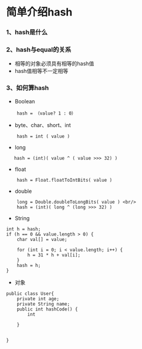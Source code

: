  # 简单介绍hash
 ### 1、hash是什么
 ### 2、hash与equal的关系
  - 相等的对象必须具有相等的hash值
  - hash值相等不一定相等
 ### 3、如何算hash
  -  Boolean  
  ```
      hash = （value? 1 : 0）
  ```
  -  byte、char、short、int  
  ```
      hash = int ( value )
  ```
  -  long 
  ```
     hash = (int)( value ^ ( value >>> 32) )
  ```
  -  float 
  ```
      hash = Float.floatToIntBits( value )
  ```
  -  double 
  ```    
      long = Double.doubleToLongBits( value ) <br/>
      hash = (int)( long ^ (long >>> 32) )
  ```
  -  String 
  ```
  int h = hash;
  if (h == 0 && value.length > 0) {
      char val[] = value;
  
      for (int i = 0; i < value.length; i++) {
          h = 31 * h + val[i];
      }
      hash = h;
  }
 ```
 - 对象
 ```
 public class User{
     private int age;
     private String name;
     public int hashCode() {
         int 
     
     }
    
 
 }
 ```